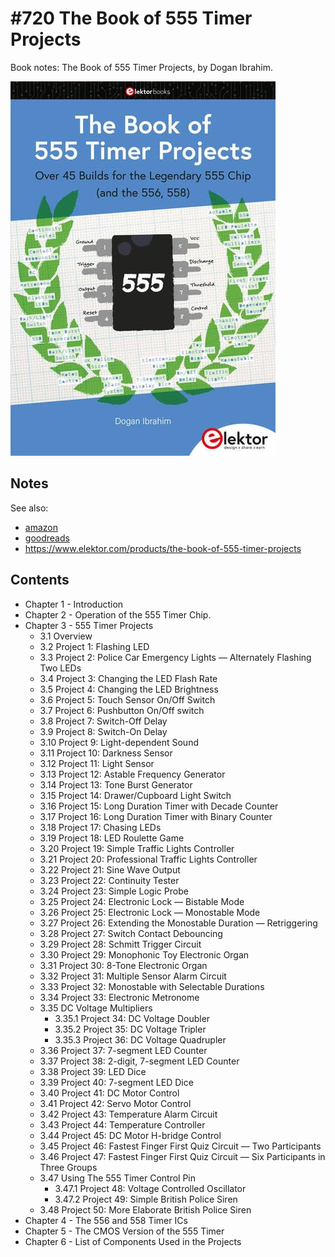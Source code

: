 # #720 The Book of 555 Timer Projects

Book notes: The Book of 555 Timer Projects, by Dogan Ibrahim.

[![Build](./assets/the-book-of-555-timer-projects_build.jpg?raw=true)](https://amzn.to/4ikwHEq)

## Notes

See also:

* [amazon](https://amzn.to/4ikwHEq)
* [goodreads](https://www.goodreads.com/book/show/18079365-raspberry-pi-cookbook)
* <https://www.elektor.com/products/the-book-of-555-timer-projects>

## Contents

* Chapter 1 - Introduction
* Chapter 2 - Operation of the 555 Timer Chip.
* Chapter 3 - 555 Timer Projects
    * 3.1 Overview
    * 3.2 Project 1: Flashing LED
    * 3.3 Project 2: Police Car Emergency Lights — Alternately Flashing Two LEDs
    * 3.4 Project 3: Changing the LED Flash Rate
    * 3.5 Project 4: Changing the LED Brightness
    * 3.6 Project 5: Touch Sensor On/Off Switch
    * 3.7 Project 6: Pushbutton On/Off switch
    * 3.8 Project 7: Switch-Off Delay
    * 3.9 Project 8: Switch-On Delay
    * 3.10 Project 9: Light-dependent Sound
    * 3.11 Project 10: Darkness Sensor
    * 3.12 Project 11: Light Sensor
    * 3.13 Project 12: Astable Frequency Generator
    * 3.14 Project 13: Tone Burst Generator
    * 3.15 Project 14: Drawer/Cupboard Light Switch
    * 3.16 Project 15: Long Duration Timer with Decade Counter
    * 3.17 Project 16: Long Duration Timer with Binary Counter
    * 3.18 Project 17: Chasing LEDs
    * 3.19 Project 18: LED Roulette Game
    * 3.20 Project 19: Simple Traffic Lights Controller
    * 3.21 Project 20: Professional Traffic Lights Controller
    * 3.22 Project 21: Sine Wave Output
    * 3.23 Project 22: Continuity Tester
    * 3.24 Project 23: Simple Logic Probe
    * 3.25 Project 24: Electronic Lock — Bistable Mode
    * 3.26 Project 25: Electronic Lock — Monostable Mode
    * 3.27 Project 26: Extending the Monostable Duration — Retriggering
    * 3.28 Project 27: Switch Contact Debouncing
    * 3.29 Project 28: Schmitt Trigger Circuit
    * 3.30 Project 29: Monophonic Toy Electronic Organ
    * 3.31 Project 30: 8-Tone Electronic Organ
    * 3.32 Project 31: Multiple Sensor Alarm Circuit
    * 3.33 Project 32: Monostable with Selectable Durations
    * 3.34 Project 33: Electronic Metronome
    * 3.35 DC Voltage Multipliers
        * 3.35.1 Project 34: DC Voltage Doubler
        * 3.35.2 Project 35: DC Voltage Tripler
        * 3.35.3 Project 36: DC Voltage Quadrupler
    * 3.36 Project 37: 7-segment LED Counter
    * 3.37 Project 38: 2-digit, 7-segment LED Counter
    * 3.38 Project 39: LED Dice
    * 3.39 Project 40: 7-segment LED Dice
    * 3.40 Project 41: DC Motor Control
    * 3.41 Project 42: Servo Motor Control
    * 3.42 Project 43: Temperature Alarm Circuit
    * 3.43 Project 44: Temperature Controller
    * 3.44 Project 45: DC Motor H-bridge Control
    * 3.45 Project 46: Fastest Finger First Quiz Circuit — Two Participants
    * 3.46 Project 47: Fastest Finger First Quiz Circuit — Six Participants in Three Groups
    * 3.47 Using The 555 Timer Control Pin
        * 3.47.1 Project 48: Voltage Controlled Oscillator
        * 3.47.2 Project 49: Simple British Police Siren
    * 3.48 Project 50: More Elaborate British Police Siren
* Chapter 4 - The 556 and 558 Timer ICs
* Chapter 5 - The CMOS Version of the 555 Timer
* Chapter 6 - List of Components Used in the Projects
